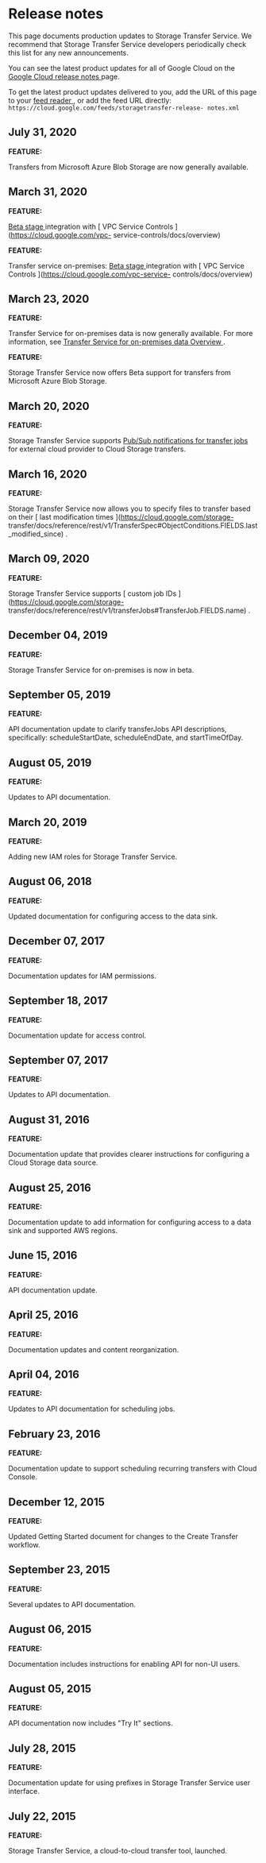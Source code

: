 #  Release notes

This page documents production updates to Storage Transfer Service. We
recommend that Storage Transfer Service developers periodically check this
list for any new announcements.

You can see the latest product updates for all of Google Cloud on the [ Google
Cloud release notes ](/release-notes) page.

To get the latest product updates delivered to you, add the URL of this page
to your [ feed reader
](https://wikipedia.org/wiki/Comparison_of_feed_aggregators) , or add the feed
URL directly: ` https://cloud.google.com/feeds/storagetransfer-release-
notes.xml `

##  July 31, 2020

**FEATURE:**

Transfers from Microsoft Azure Blob Storage are now generally available.

##  March 31, 2020

**FEATURE:**

[ Beta stage ](https://cloud.google.com/products/#product-launch-stages)
integration with [ VPC Service Controls ](https://cloud.google.com/vpc-
service-controls/docs/overview)

**FEATURE:**

Transfer service on-premises: [ Beta stage
](https://cloud.google.com/products/#product-launch-stages) integration with [
VPC Service Controls ](https://cloud.google.com/vpc-service-
controls/docs/overview)

##  March 23, 2020

**FEATURE:**

Transfer Service for on-premises data is now generally available. For more
information, see [ Transfer Service for on-premises data Overview
](https://cloud.google.com/storage-transfer/docs/on-prem-overview) .

**FEATURE:**

Storage Transfer Service now offers Beta support for transfers from Microsoft
Azure Blob Storage.

##  March 20, 2020

**FEATURE:**

Storage Transfer Service supports [ Pub/Sub notifications for transfer jobs
](https://cloud.google.com/storage-transfer/docs/pub-sub-transfer) for
external cloud provider to Cloud Storage transfers.

##  March 16, 2020

**FEATURE:**

Storage Transfer Service now allows you to specify files to transfer based on
their [ last modification times ](https://cloud.google.com/storage-
transfer/docs/reference/rest/v1/TransferSpec#ObjectConditions.FIELDS.last_modified_since)
.

##  March 09, 2020

**FEATURE:**

Storage Transfer Service supports [ custom job IDs
](https://cloud.google.com/storage-
transfer/docs/reference/rest/v1/transferJobs#TransferJob.FIELDS.name) .

##  December 04, 2019

**FEATURE:**

Storage Transfer Service for on-premises is now in beta.

##  September 05, 2019

**FEATURE:**

API documentation update to clarify transferJobs API descriptions,
specifically: scheduleStartDate, scheduleEndDate, and startTimeOfDay.

##  August 05, 2019

**FEATURE:**

Updates to API documentation.

##  March 20, 2019

**FEATURE:**

Adding new IAM roles for Storage Transfer Service.

##  August 06, 2018

**FEATURE:**

Updated documentation for configuring access to the data sink.

##  December 07, 2017

**FEATURE:**

Documentation updates for IAM permissions.

##  September 18, 2017

**FEATURE:**

Documentation update for access control.

##  September 07, 2017

**FEATURE:**

Updates to API documentation.

##  August 31, 2016

**FEATURE:**

Documentation update that provides clearer instructions for configuring a
Cloud Storage data source.

##  August 25, 2016

**FEATURE:**

Documentation update to add information for configuring access to a data sink
and supported AWS regions.

##  June 15, 2016

**FEATURE:**

API documentation update.

##  April 25, 2016

**FEATURE:**

Documentation updates and content reorganization.

##  April 04, 2016

**FEATURE:**

Updates to API documentation for scheduling jobs.

##  February 23, 2016

**FEATURE:**

Documentation update to support scheduling recurring transfers with Cloud
Console.

##  December 12, 2015

**FEATURE:**

Updated Getting Started document for changes to the Create Transfer workflow.

##  September 23, 2015

**FEATURE:**

Several updates to API documentation.

##  August 06, 2015

**FEATURE:**

Documentation includes instructions for enabling API for non-UI users.

##  August 05, 2015

**FEATURE:**

API documentation now includes "Try It" sections.

##  July 28, 2015

**FEATURE:**

Documentation update for using prefixes in Storage Transfer Service user
interface.

##  July 22, 2015

**FEATURE:**

Storage Transfer Service, a cloud-to-cloud transfer tool, launched.

